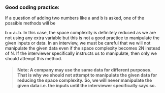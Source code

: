 ### Good coding practice:

If a question of adding two numbers like a and b is asked, one of the possible methods will be 

b = a+b. In this case, the space complexity is definitely reduced as we are not using any extra variable but this is not a good practice to manipulate the given inputs or data. In an interview, we must be careful that we will not manipulate the given data even if the space complexity becomes 2N instead of N. If the interviewer specifically instructs us to manipulate, then only we should attempt this method.

> #### Note: A company may use the same data for different purposes. That is why we should not attempt to manipulate the given data for reducing the space complexity. So, we will never manipulate the given data i.e. the inputs until the interviewer specifically says so.
